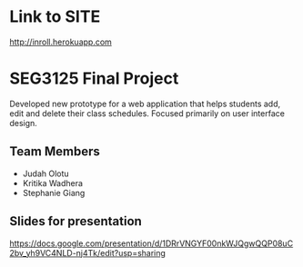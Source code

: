 # Link to SITE
http://inroll.herokuapp.com

# SEG3125 Final Project
Developed new prototype for a web application that helps students add, edit and delete their class schedules. Focused primarily on user interface design.

## Team Members
* Judah Olotu
* Kritika Wadhera
* Stephanie Giang

## Slides for presentation
https://docs.google.com/presentation/d/1DRrVNGYF00nkWJQgwQQP08uC2bv_yh9VC4NLD-nj4Tk/edit?usp=sharing
